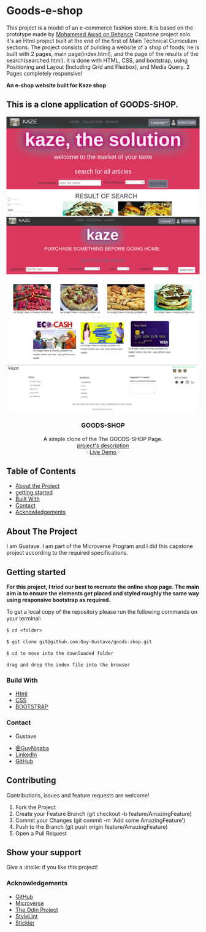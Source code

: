 # Goods-e-shop
This project is a model of an e-commerce fashion store. It is based on the prototype made by [Mohammed Awad on Behance](https://www.behance.net/M_Awad)
Capstone project solo. it's an Html project built at the end of the first of  Main Technical Curriculum sections. The project consists of building a website of a shop of foods; he is built with 2 pages, main page(index.html), and the page of the results of the search(searched.html). it is done with HTML, CSS, and bootstrap, using Positioning and Layout (Including Grid and Flexbox), and Media Query. 2 Pages completely responsive!

**An e-shop website built for Kaze shop**

## This is a clone application of GOODS-SHOP.
<img src="ressources/capt1.png" width="700px"> 
<img src="ressources/capt2.png" width="700px"> 
<img src="ressources/capt3.png" width="700px"> 
<br />
<p align="center">
   <h3 align="center">GOODS-SHOP</h3>

  <p align="center">
    A simple clone of the The GOODS-SHOP Page.
    <br /> 
    <a href="https://www.loom.com/share/1cfdb4d252f748bea4ea80cfd2e9bf49"> project's description</a>   
    <br />
    ·
     <a href="https://raw.githack.com/Guy-Gustave/goods-shop/feature-branch/index.html"> Live Demo</a>
    ·    
  </p>
</p>

<!-- TABLE OF CONTENTS -->
## Table of Contents

* [About the Project](#about-the-project)
* [getting started](#getting_started)
* [Built With](#built-with)
* [Contact](#contact)
* [Acknowledgements](#acknowledgements)



<!-- ABOUT THE PROJECT -->
## About The Project

  I am Gustave. I am part of the Microverse Program and I did this capstone project according to the required specifications.  

## Getting started
**For this project, I tried our best to recreate the online shop page. The main aim is to ensure the elements get placed and styled roughly the same way using responsive bootstrap as required.**

To get a local copy of the repository please run the following commands on your terminal:
```
$ cd <folder>
```
```
$ git clone git@github.com:Guy-Gustave/goods-shop.git
```
```
$ cd to move into the downloaded folder
```
```
drag and drop the index file into the browser
```
  


### Build With

* [Html]()
* [CSS]()
* [BOOTSTRAP]()


### Contact
* Gustave 
- [@GuyNigaba](https://twitter.com/GuyNigaba)  
- [LinkedIn](https://www.linkedin.com/in/guy-gustave-nigaba-7988ba181/) 
- [GitHub](https://github.com/Guy-Gustave/)

## Contributing
Contributions, issues and feature requests are welcome!

   1. Fork the Project
   2. Create your Feature Branch (git checkout -b feature/AmazingFeature)
   3. Commit your Changes (git commit -m 'Add some AmazingFeature')
   4. Push to the Branch (git push origin feature/AmazingFeature)
   5. Open a Pull Request

## Show your support
Give a :étoile:️ if you like this project!

### Acknowledgements

* [GitHub](https://github.com)
* [Microverse](https://www.microverse.org/)
* [The Odin Project](https://www.theodinproject.com/courses/html5-and-css3/lessons/)
* [StyleLint]()
* [Stickler]()
